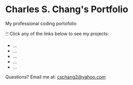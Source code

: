 # Charles S. Chang's Portfolio

My professional coding portofolio

🖱️ Click any of the links below to see my projects:
- ...
- ...
- ...
- ...
- ...

Questions? Email me at:
[cschang2@yahoo.com](mailto:cschang2@yahoo.com)
